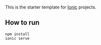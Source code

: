 This is the starter template for [Ionic](http://ionicframework.com/docs/) projects.

## How to run
```
npm install
ionic serve
```
